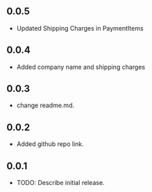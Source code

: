 ## 0.0.5
* Updated Shipping Charges in PaymentItems

## 0.0.4
* Added company name and shipping charges

## 0.0.3

* change readme.md.

## 0.0.2

* Added github repo link.

## 0.0.1

* TODO: Describe initial release.
